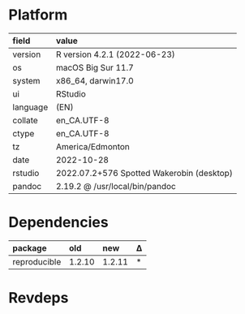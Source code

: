 # Platform

|field    |value                                     |
|:--------|:-----------------------------------------|
|version  |R version 4.2.1 (2022-06-23)              |
|os       |macOS Big Sur 11.7                        |
|system   |x86_64, darwin17.0                        |
|ui       |RStudio                                   |
|language |(EN)                                      |
|collate  |en_CA.UTF-8                               |
|ctype    |en_CA.UTF-8                               |
|tz       |America/Edmonton                          |
|date     |2022-10-28                                |
|rstudio  |2022.07.2+576 Spotted Wakerobin (desktop) |
|pandoc   |2.19.2 @ /usr/local/bin/pandoc            |

# Dependencies

|package      |old    |new    |Δ  |
|:------------|:------|:------|:--|
|reproducible |1.2.10 |1.2.11 |*  |

# Revdeps

